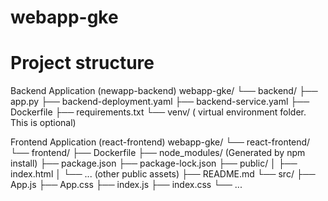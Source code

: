 # webapp-gke

# Project structure 

Backend Application (newapp-backend)
webapp-gke/
└── backend/
    ├── app.py
    ├── backend-deployment.yaml
    ├── backend-service.yaml
    ├── Dockerfile
    ├── requirements.txt
    └── venv/  ( virtual environment folder. This is optional)

Frontend Application (react-frontend)
webapp-gke/
└── react-frontend/
    └── frontend/
        ├── Dockerfile
        ├── node_modules/  (Generated by npm install)
        ├── package.json
        ├── package-lock.json
        ├── public/
        │   ├── index.html
        │   └── ... (other public assets)
        ├── README.md
        └── src/
            ├── App.js
            ├── App.css
            ├── index.js
            ├── index.css
            └── ...
